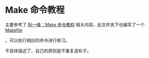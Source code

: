 # Make 命令教程

主要参考了 [阮一峰：Make 命令教程](https://www.ruanyifeng.com/blog/2015/02/make.html) 相关内容，此文件夹下也编写了一个 [Makefile](./Makefile)

，可以执行相应的命令进行练习。

不具体描述了，自己的原则是不重复造轮子。

